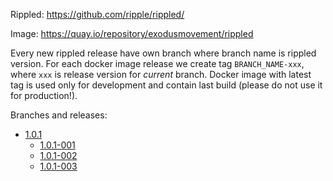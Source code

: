 Rippled: https://github.com/ripple/rippled/

Image: https://quay.io/repository/exodusmovement/rippled

Every new rippled release have own branch where branch name is rippled version. For each docker image release we create tag `BRANCH_NAME-xxx`, where `xxx` is release version for *current* branch. Docker image with latest tag is used only for development and contain last build (please do not use it for production!).

Branches and releases:

  - [1.0.1](https://github.com/ExodusMovement/docker-rippled/tree/1.0.1)
    - [1.0.1-001](https://github.com/ExodusMovement/docker-rippled/tree/1.0.1-001)
    - [1.0.1-002](https://github.com/ExodusMovement/docker-rippled/tree/1.0.1-002)
    - [1.0.1-003](https://github.com/ExodusMovement/docker-rippled/tree/1.0.1-003)
